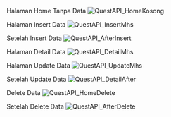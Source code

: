 Halaman Home Tanpa Data
![QuestAPI_HomeKosong](https://github.com/user-attachments/assets/1d423cb5-daa1-47d8-a73d-b4dd43054d5c)

Halaman Insert Data
![QuestAPI_InsertMhs](https://github.com/user-attachments/assets/810796ca-1283-41d3-bf46-6db9f4edefb6)

Setelah Insert Data
![QuestAPI_AfterInsert](https://github.com/user-attachments/assets/b4131e2f-2440-4ab7-8fec-9e6f1c5b2fc2)

Halaman Detail Data
![QuestAPI_DetailMhs](https://github.com/user-attachments/assets/fd08021c-3c93-456c-b001-e42106704fa9)

Halaman Update Data
![QuestAPI_UpdateMhs](https://github.com/user-attachments/assets/cee0a14c-a961-4560-8a8b-ebcf91801918)

Setelah Update Data
![QuestAPI_DetailAfter](https://github.com/user-attachments/assets/e601200d-2873-4ab0-9b66-33ee76982c35)

Delete Data
![QuestAPI_HomeDelete](https://github.com/user-attachments/assets/9577d74d-40f3-4ef9-8ddf-b874d3be744f)

Setelah Delete Data
![QuestAPI_AfterDelete](https://github.com/user-attachments/assets/35f5e8c9-a645-4ef8-91b3-4d685c93fba8)
